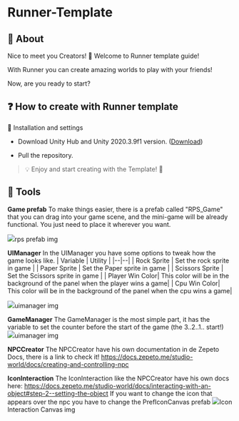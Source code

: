 
# Runner-Template

## 📢 About

Nice to meet you Creators! 👋 Welcome to Runner template guide!

With Runner you can create amazing worlds to play with your friends!

Now, are you ready to start?

  

## ❓ How to create with Runner template

:wrench: Installation and settings

- Download Unity Hub and Unity 2020.3.9f1 version. ([Download](https://unity.com/releases/editor/archive))

- Pull the repository.

  

> 💡 Enjoy and start creating with the Template! :tada:

  

## 🔨 Tools

**Game prefab**
To make things easier, there is a prefab called "RPS_Game" that you can drag into your game scene, and the mini-game will be already functional. You just need to place it wherever you want.

<img src = "dosc/images/rps_prefab.png">rps prefab img</img>

**UIManager**
In the UIManager you have some options to tweak how the game looks like.
| Variable | Utility |
|--|--|
| Rock Sprite | Set the rock sprite in game |
| Paper Sprite | Set the Paper sprite in game |
| Scissors Sprite | Set the Scissors  sprite in game |
| Player Win Color| This color will be in the background of the panel when the player wins a game|
| Cpu Win Color| This color will be in the background of the panel when the cpu wins a game|

<img src = "dosc/images/uimanager.png">uimanager img</img>

**GameManager**
The GameManager is the most simple part, it has the variable to set the counter before the start of the game
(the 3..2..1.. start!)
<img src = "dosc/images/gamemanager.png">uimanager img</img>

**NPCCreator**
The NPCCreator have his own documentation in de Zepeto Docs, there is a link to check it! https://docs.zepeto.me/studio-world/docs/creating-and-controlling-npc

**IconInteraction**
The IconInteraction like the NPCCreator have his own docs here: 
https://docs.zepeto.me/studio-world/docs/interacting-with-an-object#step-2--setting-the-object
If you want to change the icon that appears over the npc you have to change the PrefIconCanvas prefab
<img src = "dosc/images/IconInteractionCanvas.png">Icon Interaction Canvas img</img>



